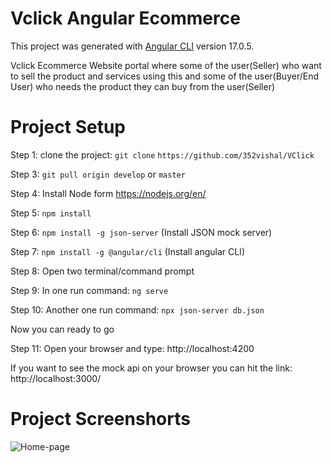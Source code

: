 # Vclick Angular Ecommerce 

This project was generated with [Angular CLI](https://github.com/angular/angular-cli) version 17.0.5.

Vclick Ecommerce Website portal where some of the user(Seller) who want to sell the product and services using this and some of the user(Buyer/End User) who needs the product they can buy from the user(Seller)

# Project Setup 

Step 1: clone the project: `git clone`
`https://github.com/352vishal/VClick`

Step 3: `git pull origin develop` or `master`

Step 4: Install Node form https://nodejs.org/en/

Step 5: `npm install`

Step 6: `npm install -g json-server` (Install JSON mock server)

Step 7: `npm install -g @angular/cli`  (Install angular CLI)

Step 8: Open two terminal/command prompt

Step 9: In one run command: `ng serve`

Step 10: Another one run command: `npx json-server db.json`

Now you can ready to go

Step 11: Open your browser and type: http://localhost:4200

If you want to see the mock api on your browser you can hit the link: http://localhost:3000/

# Project Screenshorts

![Home-page](https://github.com/352vishal/V-Click/assets/87866318/6352eb96-9c94-4a16-b438-2e1f517c6f43)


